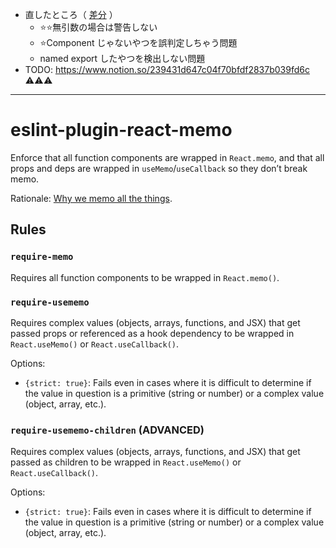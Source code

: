 - 直したところ（ [差分](https://github.com/Cside/eslint-plugin-react-memo/compare/49b926..HEAD) ）
  - ⭐⭐無引数の場合は警告しない
  - ⭐Component じゃないやつを誤判定しちゃう問題
  - named export したやつを検出しない問題
- TODO: https://www.notion.so/239431d647c04f70bfdf2837b039fd6c ⚠️⚠️⚠️

---------------------

# eslint-plugin-react-memo

Enforce that all function components are wrapped in `React.memo`, and that all props and deps are wrapped in `useMemo`/`useCallback` so they don’t break memo.

Rationale: [Why we memo all the things](https://attardi.org/why-we-memo-all-the-things/).

## Rules

### `require-memo`

Requires all function components to be wrapped in `React.memo()`.

### `require-usememo`

Requires complex values (objects, arrays, functions, and JSX) that get passed props or referenced as a hook dependency to be wrapped in `React.useMemo()` or `React.useCallback()`.

Options:

- `{strict: true}`: Fails even in cases where it is difficult to determine if the value in question is a primitive (string or number) or a complex value (object, array, etc.).

### `require-usememo-children` (**ADVANCED**)

Requires complex values (objects, arrays, functions, and JSX) that get passed as children to be wrapped in `React.useMemo()` or `React.useCallback()`.

Options:

- `{strict: true}`: Fails even in cases where it is difficult to determine if the value in question is a primitive (string or number) or a complex value (object, array, etc.).
